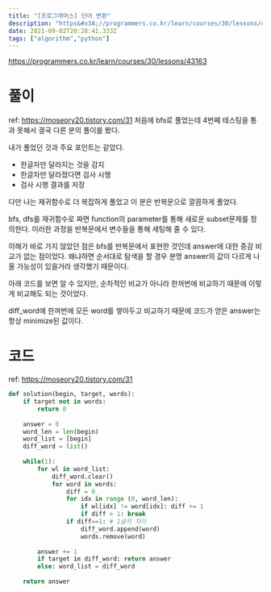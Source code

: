 ```yaml
---
title: "[프로그래머스] 단어 변환"
description: "https&#x3A;//programmers.co.kr/learn/courses/30/lessons/43163ref: https&#x3A;//moseory20.tistory.com/31처음에 bfs로 풀었는데 4번째 테스팅을 통과 못해서 결국 다른 분의 풀이를 봤다.내"
date: 2021-09-02T20:28:41.333Z
tags: ["algorithm","python"]
---
```

https://programmers.co.kr/learn/courses/30/lessons/43163

# 풀이
ref: https://moseory20.tistory.com/31
처음에 bfs로 풀었는데 4번째 테스팅을 통과 못해서 결국 다른 분의 풀이를 봤다.

내가 풀었던 것과 주요 포인트는 같았다.
- 한글자만 달라지는 것을 감지
- 한글자만 달라졌다면 검사 시행
- 검사 시행 결과를 저장

다만 나는 재귀함수로 더 복잡하게 풀었고 이 분은 반복문으로 깔끔하게 풀었다.

bfs, dfs를 재귀함수로 짜면 function의 parameter를 통해 새로운 subset문제를 정의한다. 이러한 과정을 반복문에서 변수들을 통해 세팅해 줄 수 있다.

이해가 바로 가지 않았던 점은 bfs를 반복문에서 표현한 것인데 answer에 대한 증감 비교가 없는 점이었다. 왜냐하면 순서대로 탐색을 할 경우 분명 answer의 값이 다르게 나올 가능성이 있을거라 생각했기 때문이다.

아래 코드를 보면 알 수 있지만, 순차적인 비교가 아니라 한꺼번에 비교하기 때문에 이렇게 비교해도 되는 것이었다.

diff_word에 한꺼번에 모든 word를 쌓아두고 비교하기 때문에 코드가 얻은 answer는 항상 minimize된 값이다.

# 코드
ref: https://moseory20.tistory.com/31
```python
def solution(begin, target, words):
    if target not in words:
        return 0
    
    answer = 0
    word_len = len(begin)
    word_list = [begin]
    diff_word = list()
    
    while(1):
        for wl in word_list:
            diff_word.clear()
            for word in words:
                diff = 0
                for idx in range (0, word_len):
                    if wl[idx] != word[idx]: diff += 1
                    if diff > 1: break
                if diff==1: # 1글자 차이
                    diff_word.append(word)
                    words.remove(word)
        
        answer += 1            
        if target in diff_word: return answer
        else: word_list = diff_word
    
    return answer

```



